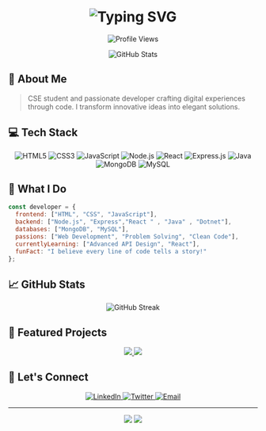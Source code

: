 <h1 align="center">
  <img src="https://readme-typing-svg.herokuapp.com?font=Fira+Code&weight=500&size=40&pause=1000&color=2F81F7&center=true&vCenter=true&width=600&lines=Hello%2C+I'm+Yash+Vijay+%F0%9F%91%8B;Full-Stack+Developer+%F0%9F%92%BB;Code+Enthusiast+%F0%9F%9A%80" alt="Typing SVG" />
</h1>

<p align="center">
  <img src="https://komarev.com/ghpvc/?username=yourYashvij19&style=flat-square&color=2F81F7" alt="Profile Views"/>
</p>

<div align="center">
  <img src="https://github-readme-stats.vercel.app/api?username=Yashvij19&show_icons=true&theme=tokyonight" alt="GitHub Stats" />
</div>

## 🎯 About Me

> CSE student and passionate developer crafting digital experiences through code. I transform innovative ideas into elegant solutions.

## 💻 Tech Stack

<p align="center">
  <img src="https://img.shields.io/badge/HTML5-E34F26?style=for-the-badge&logo=html5&logoColor=white" alt="HTML5"/>
  <img src="https://img.shields.io/badge/CSS3-1572B6?style=for-the-badge&logo=css3&logoColor=white" alt="CSS3"/>
  <img src="https://img.shields.io/badge/JavaScript-F7DF1E?style=for-the-badge&logo=javascript&logoColor=black" alt="JavaScript"/>
  <img src="https://img.shields.io/badge/Node.js-43853D?style=for-the-badge&logo=node.js&logoColor=white" alt="Node.js"/>
  <img src="https://img.shields.io/badge/React-61DBFB?style=for-the-badge&logo=React&logoColor=white" alt="React"/>
  <img src="https://img.shields.io/badge/Express.js-404D59?style=for-the-badge&logo=express&logoColor=white" alt="Express.js"/>
  <img src="https://img.shields.io/badge/Java-ED8B00?style=for-the-badge&logo=openjdk&logoColor=white" alt="Java"/>
  <img src="https://img.shields.io/badge/MongoDB-4EA94B?style=for-the-badge&logo=mongodb&logoColor=white" alt="MongoDB"/>
  <img src="https://img.shields.io/badge/MySQL-005C84?style=for-the-badge&logo=mysql&logoColor=white" alt="MySQL"/>
</p>

## 🌟 What I Do

```javascript
const developer = {
  frontend: ["HTML", "CSS", "JavaScript"],
  backend: ["Node.js", "Express","React " , "Java" , "Dotnet"],
  databases: ["MongoDB", "MySQL"],
  passions: ["Web Development", "Problem Solving", "Clean Code"],
  currentlyLearning: ["Advanced API Design", "React"],
  funFact: "I believe every line of code tells a story!"
};
```

## 📈 GitHub Stats

<p align="center">
  <img src="https://github-readme-streak-stats.herokuapp.com/?user=Yashvij19&theme=tokyonight" alt="GitHub Streak"/>
</p>

## 🚀 Featured Projects

<div align="center">
  <a href="https://github.com/Yashvij19/hotel-website">
    <img src="https://github-readme-stats.vercel.app/api/pin/?username=Yashvij19&repo=hotel-website&theme=tokyonight" />
  </a>
  <a href="https://github.com/Yashvij19/project2">
    <img src="https://github-readme-stats.vercel.app/api/pin/?username=Yashvij19&repo=project2&theme=tokyonight" />
  </a>
</div>

## 🤝 Let's Connect

<p align="center">
  <a href="https://linkedin.com/in/yash-vijay">
    <img src="https://img.shields.io/badge/LinkedIn-0077B5?style=for-the-badge&logo=linkedin&logoColor=white" alt="LinkedIn"/>
  </a>
  <a href="https://twitter.com/yourusername">
    <img src="https://img.shields.io/badge/Twitter-1DA1F2?style=for-the-badge&logo=twitter&logoColor=white" alt="Twitter"/>
  </a>
  <a href="mailto:yashvijay759@gmail.com">
    <img src="https://img.shields.io/badge/Email-D14836?style=for-the-badge&logo=gmail&logoColor=white" alt="Email"/>
  </a>
</p>

---

<div align="center">
  <img src="https://forthebadge.com/images/badges/built-with-love.svg" />
  <img src="https://forthebadge.com/images/badges/powered-by-coffee.svg" />
</div>
